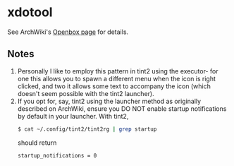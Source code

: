 # xdotool

See ArchWiki's [Openbox page](https://wiki.archlinux.org/index.php/openbox#Desktop_menu_as_a_panel_menu)
for details.

## Notes

1. Personally I like to employ this pattern in tint2 using the
   executor- for one this allows you to spawn a different menu when the
   icon is right clicked, and two it allows some text to accompany the
   icon (which doesn't seem possible with the tint2 launcher).
2. If you opt for, say, tint2 using the launcher method as originally
   described on ArchWiki, ensure you DO NOT enable startup notifications
   by default in your launcher. With tint2,
   ```bash
   $ cat ~/.config/tint2/tint2rg | grep startup
   ```
   should return
   ```bash
   startup_notifications = 0
   ```
